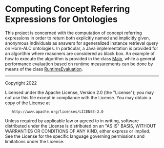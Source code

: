 # Computing Concept Referring Expressions for Ontologies
This project is concerned with the computation of concept referring expressions in order to return both explicitly named and implicitly given, anonymous individuals as answers for ageneralized instance retrieval query on Horn-ALC ontologies. In particular, a Java implementation is provided for an algorithm where reasoners are considered as black box.
An example of how to execute the algorithm is provided in the class [Main](src/main/java/com/ai/cre/algo/Main.java), while a general performance evaluation based on runtime measurements can be done by means of the class [RuntimeEvaluation](src/main/java/com/ai/cre/evaluation/RuntimeEvaluation.java).


----------------------------------------------------------------------------
Copyright 2022

   Licensed under the Apache License, Version 2.0 (the "License");
   you may not use this file except in compliance with the License.
   You may obtain a copy of the License at

       http://www.apache.org/licenses/LICENSE-2.0

   Unless required by applicable law or agreed to in writing, software
   distributed under the License is distributed on an "AS IS" BASIS,
   WITHOUT WARRANTIES OR CONDITIONS OF ANY KIND, either express or implied.
   See the License for the specific language governing permissions and
   limitations under the License.
